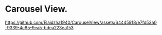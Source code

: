 Carousel View.
==============
https://github.com/Elaidzha1940/CarouselView/assets/64445918/e7fd53a0-9339-4c85-9ea5-bdea223ea153
